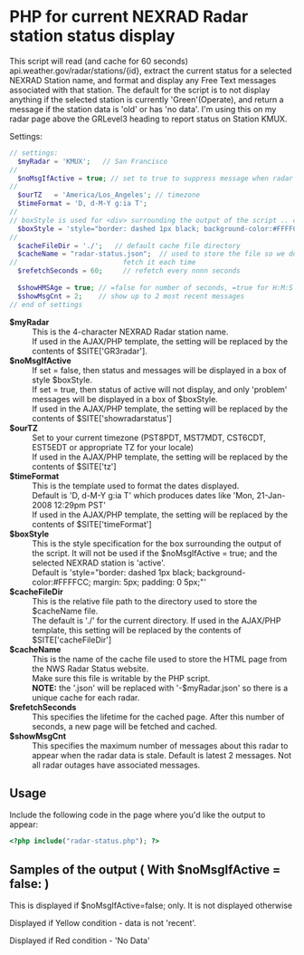 # <a name="NEXRADStatus" id="NEXRADStatus"></a>PHP for current NEXRAD Radar station status display

This script will read (and cache for 60 seconds) api.weather.gov/radar/stations/{id}, 
extract the current status for a selected NEXRAD Station name, and format and display any Free Text messages associated with that station. 
The default for the script is to not display anything if the selected station is currently 'Green'(Operate), 
and return a message if the station data is 'old' or has 'no data'. 
I'm using this on my radar page above the GRLevel3 heading to report status on Station KMUX.

Settings:

```php
// settings:  
  $myRadar = 'KMUX';   // San Francisco
//
  $noMsgIfActive = true; // set to true to suppress message when radar is active
//
  $ourTZ   = 'America/Los_Angeles'; // timezone
  $timeFormat = 'D, d-M-Y g:ia T';
//
// boxStyle is used for <div> surrounding the output of the script .. change styling to suit.
  $boxStyle = 'style="border: dashed 1px black; background-color:#FFFFCC; margin: 5px; padding: 0 5px;"';  
//
  $cacheFileDir = './';   // default cache file directory
  $cacheName = "radar-status.json";  // used to store the file so we don't have to
//                          fetch it each time
  $refetchSeconds = 60;     // refetch every nnnn seconds
  
  $showHMSAge = true; // =false for number of seconds, =true for H:M:S age display
  $showMsgCnt = 2;    // show up to 2 most recent messages
// end of settings
```

<dl>
<dt><strong>$myRadar</strong></dt>
<dd>This is the 4-character NEXRAD Radar station name. <br>
If used in the AJAX/PHP template, the setting will be replaced by the contents of $SITE['GR3radar'].</dd>
<dt><strong>$noMsgIfActive</strong></dt>
<dd>If set = false, then status and messages will be displayed in a box of style $boxStyle.<br />
  If set = true, then status of active will not display, and only 'problem' messages will be displayed in a box of $boxStyle.<br>
  If used in the AJAX/PHP template, the setting will be replaced by the contents of $SITE['showradarstatus']
</dd>
<dt><strong>$ourTZ</strong></dt>
<dd>Set to your current timezone (PST8PDT, MST7MDT, CST6CDT, EST5EDT or appropriate TZ for your locale)<br>
  If used in the AJAX/PHP template, the setting will be replaced by the contents of $SITE['tz']
</dd>
<dt><strong>$timeFormat</strong></dt>
<dd>This is the template used to format the dates displayed. <br />
  Default is 'D, d-M-Y g:ia T' which produces dates like 'Mon, 21-Jan-2008 12:29pm PST'<br>
  If used in the AJAX/PHP template, the setting will be replaced by the contents of $SITE['timeFormat']
</dd>
<dt><strong>$boxStyle</strong></dt>
<dd>This is the style specification for the box surrounding the output of the script. It will not be used if the $noMsgIfActive = true; and the selected NEXRAD station is 'active'.<br />
  Default is 
'style=&quot;border: dashed 1px black; background-color:#FFFFCC; margin: 5px; padding: 0 5px;&quot;'</dd>
<dt><strong>$cacheFileDir</strong></dt>
<dd>This is the relative file path to the directory used to store the $cacheName file.<br>
  The default is './' for the current directory.  If used in the AJAX/PHP template, this setting will be replaced by the contents of $SITE['cacheFileDir']
</dd>
<dt><strong>$cacheName</strong></dt>
<dd>This is the name of the cache file used to store the HTML page from the NWS Radar Status website.<br>Make sure this file is writable by the PHP script. <br><strong>NOTE:</strong> the '.json' will be replaced with '-$myRadar.json' so there is a unique cache for each radar.</dd>
<dt><strong>$refetchSeconds</strong></dt>
<dd>This specifies the lifetime for the cached page. After this number of seconds, a new page will be fetched and cached. </dd>
<dt><strong>$showMsgCnt</strong></dt>
<dd>This specifies the maximum number of messages about this radar to appear when the radar data is stale.  Default is latest 2 messages.  Not all radar outages have associated messages.</dd>
</dl>


## Usage

Include the following code in the page where you'd like the output to appear:

```php
<?php include("radar-status.php"); ?>
```

## Samples of the output ( With $noMsgIfActive = false: )

This is displayed if $noMsgIfActive=false; only. It is not displayed otherwise

Displayed if Yellow condition - data is not 'recent'.

Displayed if Red condition - 'No Data'

